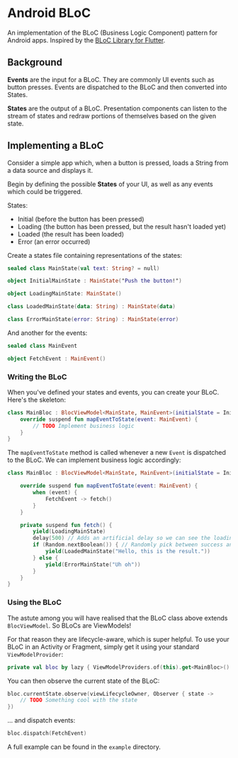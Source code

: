 # Android BLoC

An implementation of the BLoC (Business Logic Component) pattern for Android apps. Inspired by the [BLoC Library for Flutter](https://bloclibrary.dev/).

## Background

**Events** are the input for a BLoC. They are commonly UI events such as button presses. Events are dispatched to the BLoC and then converted into States.

**States** are the output of a BLoC. Presentation components can listen to the stream of states and redraw portions of themselves based on the given state.

## Implementing a BLoC

Consider a simple app which, when a button is pressed, loads a String from a data source and displays it.

Begin by defining the possible **States** of your UI, as well as any events which could be triggered.

States:
* Initial (before the button has been pressed)
* Loading (the button has been pressed, but the result hasn't loaded yet)
* Loaded (the result has been loaded)
* Error (an error occurred)

Create a states file containing representations of the states:

```kotlin
sealed class MainState(val text: String? = null)

object InitialMainState : MainState("Push the button!")

object LoadingMainState: MainState()

class LoadedMainState(data: String) : MainState(data)

class ErrorMainState(error: String) : MainState(error)
```

And another for the events:

```kotlin
sealed class MainEvent

object FetchEvent : MainEvent()
```

### Writing the BLoC

When you've defined your states and events, you can create your BLoC. Here's the skeleton:

```kotlin
class MainBloc : BlocViewModel<MainState, MainEvent>(initialState = InitialMainState) {
    override suspend fun mapEventToState(event: MainEvent) {
        // TODO Implement business logic
    }
}
```

The `mapEventToState` method is called whenever a new `Event` is dispatched to the BLoC. We can implement business logic accordingly:

```kotlin
class MainBloc : BlocViewModel<MainState, MainEvent>(initialState = InitialMainState) {

    override suspend fun mapEventToState(event: MainEvent) {
        when (event) {
            FetchEvent -> fetch()
        }
    }

    private suspend fun fetch() {
        yield(LoadingMainState)
        delay(500) // Adds an artificial delay so we can see the loading spinner
        if (Random.nextBoolean()) { // Randomly pick between success and failure for demonstration
            yield(LoadedMainState("Hello, this is the result."))
        } else {
            yield(ErrorMainState("Uh oh"))
        }
    }
}
```

### Using the BLoC

The astute among you will have realised that the BLoC class above extends `BlocViewModel`. So BLoCs are ViewModels! 

For that reason they are lifecycle-aware, which is super helpful. To use your BLoC in an Activity or Fragment, simply get it using your standard `ViewModelProvider`:

```kotlin
private val bloc by lazy { ViewModelProviders.of(this).get<MainBloc>() }
```

You can then observe the current state of the BLoC:

```kotlin
bloc.currentState.observe(viewLifecycleOwner, Observer { state ->
    // TODO Something cool with the state
})
```

... and dispatch events:

```kotlin
bloc.dispatch(FetchEvent)
```

A full example can be found in the `example` directory.